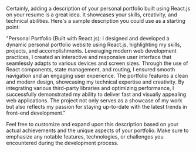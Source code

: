 Certainly, adding a description of your personal portfolio built using React.js on your resume is a great idea. It showcases your skills, creativity, and technical abilities. Here's a sample description you could use as a starting point:

"Personal Portfolio (Built with React.js):
I designed and developed a dynamic personal portfolio website using React.js, highlighting my skills, projects, and accomplishments. Leveraging modern web development practices, I created an interactive and responsive user interface that seamlessly adapts to various devices and screen sizes. Through the use of React components, state management, and routing, I ensured smooth navigation and an engaging user experience. The portfolio features a clean and modern design, showcasing my technical expertise and creativity. By integrating various third-party libraries and optimizing performance, I successfully demonstrated my ability to deliver fast and visually appealing web applications. The project not only serves as a showcase of my work but also reflects my passion for staying up-to-date with the latest trends in front-end development."

Feel free to customize and expand upon this description based on your actual achievements and the unique aspects of your portfolio. Make sure to emphasize any notable features, technologies, or challenges you encountered during the development process.
